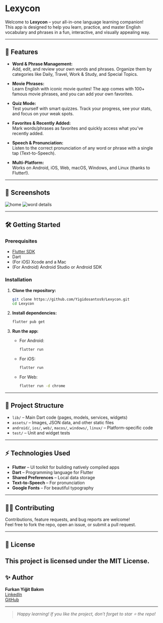 # Lexycon

Welcome to **Lexycon** – your all-in-one language learning companion!  
This app is designed to help you learn, practice, and master English vocabulary and phrases in a fun, interactive, and visually appealing way.

---

## 🚀 Features

- **Word & Phrase Management:**  
  Add, edit, and review your own words and phrases. Organize them by categories like Daily, Travel, Work & Study, and Special Topics.

- **Movie Phrases:**  
  Learn English with iconic movie quotes! The app comes with 100+ famous movie phrases, and you can add your own favorites.

- **Quiz Mode:**  
  Test yourself with smart quizzes. Track your progress, see your stats, and focus on your weak spots.

- **Favorites & Recently Added:**  
  Mark words/phrases as favorites and quickly access what you’ve recently added.

- **Speech & Pronunciation:**  
  Listen to the correct pronunciation of any word or phrase with a single tap (Text-to-Speech).

- **Multi-Platform:**  
  Works on Android, iOS, Web, macOS, Windows, and Linux (thanks to Flutter!).

---

## 📱 Screenshots

![home](https://github.com/user-attachments/assets/213f7067-cce2-414a-87d4-70991497a7f1)
![word details](https://github.com/user-attachments/assets/2e2615d6-b025-4274-ad14-bbed7c42894f)

---

## 🛠️ Getting Started

### Prerequisites

- [Flutter SDK](https://flutter.dev/docs/get-started/install)
- Dart
- (For iOS) Xcode and a Mac
- (For Android) Android Studio or Android SDK

### Installation

1. **Clone the repository:**
   ```sh
   git clone https://github.com/Yigidosantos9/Lexycon.git
   cd Lexycon
   ```

2. **Install dependencies:**
   ```sh
   flutter pub get
   ```

3. **Run the app:**
   - For Android:
     ```sh
     flutter run
     ```
   - For iOS:
     ```sh
     flutter run
     ```
   - For Web:
     ```sh
     flutter run -d chrome
     ```

---

## 🧩 Project Structure

- `lib/` – Main Dart code (pages, models, services, widgets)
- `assets/` – Images, JSON data, and other static files
- `android/`, `ios/`, `web/`, `macos/`, `windows/`, `linux/` – Platform-specific code
- `test/` – Unit and widget tests

---

## ⚡ Technologies Used

- **Flutter** – UI toolkit for building natively compiled apps
- **Dart** – Programming language for Flutter
- **Shared Preferences** – Local data storage
- **Text-to-Speech** – For pronunciation
- **Google Fonts** – For beautiful typography

---

## 🙋‍♂️ Contributing

Contributions, feature requests, and bug reports are welcome!  
Feel free to fork the repo, open an issue, or submit a pull request.

---

## 📄 License

This project is licensed under the MIT License.
---

## ✨ Author

**Furkan Yiğit Bakım**  
[LinkedIn](https://www.linkedin.com/in/furkan-yi%C4%9Fit-bak%C4%B1m/)  
[GitHub](https://github.com/Yigidosantos9)

---

> _Happy learning! If you like the project, don’t forget to star ⭐️ the repo!_
